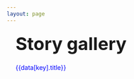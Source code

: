 ```yaml
---
layout: page
---
```

<script setup>
    import { onMounted } from 'vue';
    import { data } from './config.data.js';
    import { withBase } from 'vitepress'
</script>

<h2 style="font-size: 40px; height: 50px; margin: 20px;"> Story gallery </h2>
<div v-for="key in Object.keys(data)">
    <a style="color: blue; margin: 20px;" :href="'../storyviewer/?storyid='+key">{{data[key].title}}</a>
</div>

